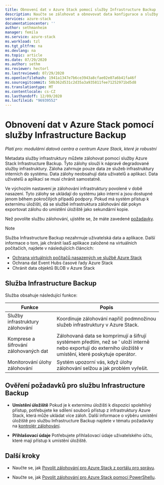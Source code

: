```yaml
---
title: Obnovení dat v Azure Stack pomocí služby Infrastructure Backup | Microsoft Docs
description: Naučte se zálohovat a obnovovat data konfigurace a služby v Azure Stack pomocí služby Infrastructure Backup.
services: azure-stack
documentationcenter: ''
author: sethmanheim
manager: femila
ms.service: azure-stack
ms.workload: tzl
ms.tgt_pltfrm: na
ms.devlang: na
ms.topic: article
ms.date: 07/29/2020
ms.author: sethm
ms.reviewer: hectorl
ms.lastreviewed: 07/29/2020
ms.openlocfilehash: 1941a1347e7b6ce3943a8cfae02e07a6b41fa46f
ms.sourcegitcommit: 50b362d531c2d35a3a935811fee71252971bd5d8
ms.translationtype: MT
ms.contentlocale: cs-CZ
ms.lasthandoff: 12/09/2020
ms.locfileid: "96939552"
---
```

# <a name="recover-data-in-azure-stack-with-the-infrastructure-backup-service"></a>Obnovení dat v Azure Stack pomocí služby Infrastructure Backup

*Platí pro: modulární datová centra a centrum Azure Stack, které je robustní*

Metadata služby infrastruktury můžete zálohovat pomocí služby Azure Stack Infrastructure Backup. Tyto zálohy slouží k nápravě degradované služby infrastruktury. Záloha zahrnuje pouze data ze služeb infrastruktury interních do systému. Data zálohy neobsahují data uživatelů a aplikací. Data uživatelů a aplikací se musí chránit samostatně.

Ve výchozím nastavení je zálohování infrastruktury povolené v době nasazení. Tyto zálohy se ukládají do systému jako interní a jsou dostupné jenom během pokročilých případů podpory. Pokud má systém přístup k externímu úložišti, dá se službě infrastruktura zálohování dát pokyn exportovat zálohu do umístění úložiště jako sekundární kopie.

Než povolíte službu zálohování, ujistěte se, že máte zavedené [požadavky](../../operator/azure-stack-backup-reference.md#backup-controller-requirements).

> [!NOTE]
> Služba Infrastructure Backup nezahrnuje uživatelská data a aplikace. Další informace o tom, jak chránit IaaS aplikace založené na virtuálních počítačích, najdete v následujících článcích:
>
> - [Ochrana virtuálních počítačů nasazených ve službě Azure Stack](../../user/azure-stack-manage-vm-protect.md)
> - Ochrana dat Event Hubs časové řady Azure Stack
> - Chránit data objektů BLOB v Azure Stack

## <a name="the-infrastructure-backup-service"></a>Služba Infrastructure Backup

Služba obsahuje následující funkce:

| Funkce                                            | Popis                                                                                                                                                |
|----------------------------------------------------|------------------------------------------------------------------------------------------------------------------------------------------------------------|
| Služby infrastruktury zálohování                     | Koordinuje zálohování napříč podmnožinou služeb infrastruktury v Azure Stack. |
| Komprese a šifrování zálohovaných dat | Zálohovaná data se komprimují a šifrují systémem předtím, než se \' uloží interně nebo exportují do externího úložiště v umístění, které poskytuje operátor.                |
| Monitorování úlohy zálohování                              | Systém upozorní vás, když úlohy zálohování selžou a jak problém vyřešit.                                                                                                |

## <a name="verify-requirements-for-the-infrastructure-backup-service"></a>Ověření požadavků pro službu Infrastructure Backup

- **Umístění úložiště** Pokud je k externímu úložišti k dispozici spolehlivý přístup, potřebujete ke sdílení souborů přístup z infrastruktury Azure Stack, která může ukládat více záloh. Další informace o výběru umístění úložiště pro službu Infrastructure Backup najdete v tématu požadavky na [kontrolér zálohování](../../operator/azure-stack-backup-reference.md#backup-controller-requirements).

- **Přihlašovací údaje** Potřebujete přihlašovací údaje uživatelského účtu, které mají přístup k umístění úložiště.

## <a name="next-steps"></a>Další kroky

- Naučte se, jak [Povolit zálohování pro Azure Stack z portálu pro správu](../../operator/azure-stack-backup-enable-backup-console.md).

- Naučte se, jak [Povolit zálohování pro Azure Stack pomocí PowerShellu](../../operator/azure-stack-backup-enable-backup-powershell.md).

